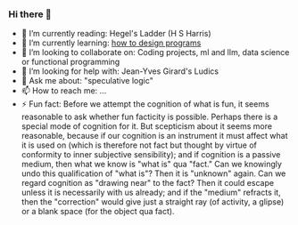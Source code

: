 ### Hi there 👋

- 🔭 I’m currently reading:         Hegel's Ladder (H S Harris)
- 🌱 I’m currently learning:        [how to design programs](https://htdp.org/)
- 👯 I’m looking to collaborate on: Coding projects, ml and llm, data science or functional programming
- 🤔 I’m looking for help with:     Jean-Yves Girard's Ludics
- 💬 Ask me about:                  "speculative logic"
- 📫 How to reach me: ...
- ⚡ Fun fact:                      Before we attempt the cognition of what is fun, it seems 
                                    reasonable to ask whether fun facticity is possible. Perhaps there is a special
                                    mode of cognition for it. But scepticism about it seems more reasonable, because 
                                    if our cognition is an instrument it must affect what it is used on (which is 
                                    therefore not fact but thought by virtue of conformity 
                                    to inner subjective sensibility); and if cognition is a passive medium, then what we know 
                                    is "what is" qua "fact." Can we knowingly undo this qualification of "what is"? 
                                    Then it is "unknown" again. Can we regard cognition as "drawing near" 
                                    to the fact? Then it could escape unless it is necessarily with us already; 
                                    and if the "medium" refracts it, then the "correction" would give just a 
                                    straight ray (of activity, a glipse) or a blank space (for the object qua fact).
